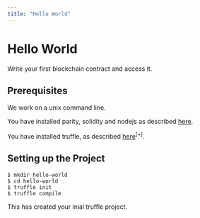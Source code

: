 ```yaml
---
title: "Hello World"
---
```


# Hello World

Write your first blockchain contract and access it.

## Prerequisites

We work on a unix command line.

You have installed parity, solidity and nodejs as described [here](/doc/first-steps).

You have installed truffle, as described [here](http://truffleframework.com/docs/getting_started/installation)<sup>[+]</sup>.

## Setting up the Project

    $ mkdir hello-world
    $ cd hello-world
    $ truffle init
    $ truffle compile

This has created your inial truffle project.





